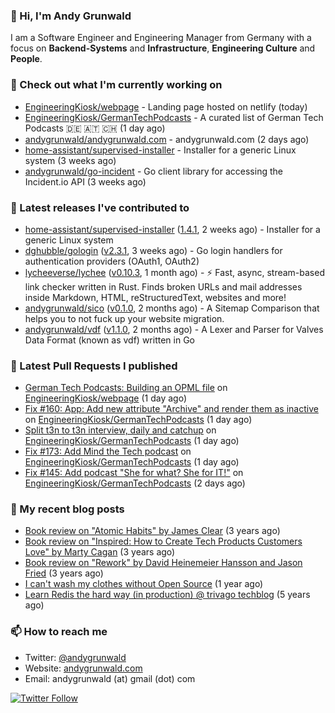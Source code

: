 ### 👋 Hi, I'm Andy Grunwald

I am a Software Engineer and Engineering Manager from Germany with a focus on **Backend-Systems** and **Infrastructure**, **Engineering Culture** and **People**.

### 👷 Check out what I'm currently working on


- [EngineeringKiosk/webpage](https://github.com/EngineeringKiosk/webpage) - Landing page hosted on netlify (today)
- [EngineeringKiosk/GermanTechPodcasts](https://github.com/EngineeringKiosk/GermanTechPodcasts) - A curated list of German Tech Podcasts 🇩🇪 🇦🇹 🇨🇭 (1 day ago)
- [andygrunwald/andygrunwald.com](https://github.com/andygrunwald/andygrunwald.com) - andygrunwald.com (2 days ago)
- [home-assistant/supervised-installer](https://github.com/home-assistant/supervised-installer) - Installer for a generic Linux system (3 weeks ago)
- [andygrunwald/go-incident](https://github.com/andygrunwald/go-incident) - Go client library for accessing the Incident.io API (3 weeks ago)

### 🔭 Latest releases I've contributed to


- [home-assistant/supervised-installer](https://github.com/home-assistant/supervised-installer) ([1.4.1](https://github.com/home-assistant/supervised-installer/releases/tag/1.4.1), 2 weeks ago) - Installer for a generic Linux system
- [dghubble/gologin](https://github.com/dghubble/gologin) ([v2.3.1](https://github.com/dghubble/gologin/releases/tag/v2.3.1), 3 weeks ago) - Go login handlers for authentication providers (OAuth1, OAuth2)
- [lycheeverse/lychee](https://github.com/lycheeverse/lychee) ([v0.10.3](https://github.com/lycheeverse/lychee/releases/tag/v0.10.3), 1 month ago) - ⚡ Fast, async, stream-based link checker written in Rust. Finds broken URLs and mail addresses inside Markdown, HTML, reStructuredText, websites and more!
- [andygrunwald/sico](https://github.com/andygrunwald/sico) ([v0.1.0](https://github.com/andygrunwald/sico/releases/tag/v0.1.0), 2 months ago) - A Sitemap Comparison that helps you to not fuck up your website migration.
- [andygrunwald/vdf](https://github.com/andygrunwald/vdf) ([v1.1.0](https://github.com/andygrunwald/vdf/releases/tag/v1.1.0), 2 months ago) - A Lexer and Parser for Valves Data Format (known as vdf) written in Go

### 🔨 Latest Pull Requests I published


- [German Tech Podcasts: Building an OPML file](https://github.com/EngineeringKiosk/webpage/pull/314) on [EngineeringKiosk/webpage](https://github.com/EngineeringKiosk/webpage) (1 day ago)
- [Fix #160: App: Add new attribute &#34;Archive&#34; and render them as inactive](https://github.com/EngineeringKiosk/GermanTechPodcasts/pull/176) on [EngineeringKiosk/GermanTechPodcasts](https://github.com/EngineeringKiosk/GermanTechPodcasts) (1 day ago)
- [Split t3n to t3n interview, daily and catchup](https://github.com/EngineeringKiosk/GermanTechPodcasts/pull/175) on [EngineeringKiosk/GermanTechPodcasts](https://github.com/EngineeringKiosk/GermanTechPodcasts) (1 day ago)
- [Fix #173: Add Mind the Tech podcast](https://github.com/EngineeringKiosk/GermanTechPodcasts/pull/174) on [EngineeringKiosk/GermanTechPodcasts](https://github.com/EngineeringKiosk/GermanTechPodcasts) (1 day ago)
- [Fix #145: Add podcast &#34;She for what? She for IT!&#34;](https://github.com/EngineeringKiosk/GermanTechPodcasts/pull/172) on [EngineeringKiosk/GermanTechPodcasts](https://github.com/EngineeringKiosk/GermanTechPodcasts) (2 days ago)

### 📝 My recent blog posts


- [Book review on &#34;Atomic Habits&#34; by James Clear](https://andygrunwald.com/blog/book-review-on-atomic-habits-by-james-clear/) (3 years ago)
- [Book review on &#34;Inspired: How to Create Tech Products Customers Love&#34; by Marty Cagan](https://andygrunwald.com/blog/book-review-on-inspired-how-to-create-tech-products-customers-love-by-marty-cagan/) (3 years ago)
- [Book review on &#34;Rework&#34; by David Heinemeier Hansson and Jason Fried](https://andygrunwald.com/blog/book-review-on-rework-by-david-heinemeier-hansson-and-jason-fried/) (3 years ago)
- [I can&#39;t wash my clothes without Open Source](https://andygrunwald.com/blog/i-cant-wash-my-clothes-without-open-source/) (1 year ago)
- [Learn Redis the hard way (in production) @ trivago techblog](https://andygrunwald.com/blog/learn-redis-the-hard-way-in-production-trivago-techblog/) (5 years ago)

### 📫 How to reach me

- Twitter: [@andygrunwald](https://twitter.com/andygrunwald)
- Website: [andygrunwald.com](https://andygrunwald.com)
- Email: andygrunwald (at) gmail (dot) com

[![Twitter Follow](https://img.shields.io/twitter/follow/andygrunwald?label=Follow&style=social)](https://twitter.com/andygrunwald)
